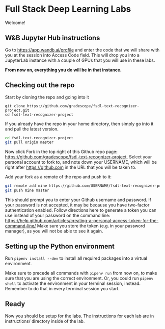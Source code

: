 # Full Stack Deep Learning Labs

Welcome!

## W&B Jupyter Hub instructions

Go to https://app.wandb.ai/profile and enter the code that we will share with you at the session into Access Code field.
This will drop you into a JupyterLab instance with a couple of GPUs that you will use in these labs.

**From now on, everything you do will be in that instance.**

## Checking out the repo

Start by cloning the repo and going into it

```
git clone https://github.com/gradescope/fsdl-text-recognizer-project.git
cd fsdl-text-recognizer-project
```

If you already have the repo in your home directory, then simply go into it and pull the latest version.

```sh
cd fsdl-text-recognizer-project
git pull origin master
```

Now click Fork in the top right of this Github repo page: https://github.com/gradescope/fsdl-text-recognizer-project.
Select your personal account to fork to, and note down your USERNAME, which will be right after https://github.com in the URL that you will be taken to.

Add your fork as a remote of the repo and push to it:

```sh
git remote add mine https://github.com/USERNAME/fsdl-text-recognizer-project.git
git push mine master
```

This should prompt you to enter your Github username and password.
If your password is not accepted, it may be because you have two-factor authentication enabled.
Follow directions here to generate a token you can use instead of your password on the command line: https://help.github.com/articles/creating-a-personal-access-token-for-the-command-line/
Make sure you store the token (e.g. in your password manager), as you will not be able to see it again.

## Setting up the Python environment

Run `pipenv install --dev` to install all required packages into a virtual environment.

Make sure to precede all commands with `pipenv run` from now on, to make sure that you are using the correct environment.
Or, you could run `pipenv shell` to activate the environment in your terminal session, instead.
Remember to do that in every terminal session you start.

## Ready

Now you should be setup for the labs. The instructions for each lab are in instructions/ directory inside of the lab.
